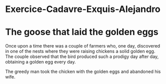 # Exercice-Cadavre-Exquis-Alejandro

# The goose that laid the golden eggs

Once upon a time there was a couple of farmers who, one day, discovered in one of the nests where they were raising chickens a solid golden egg. The couple observed that the bird produced such a prodigy day after day, obtaining a golden egg every day.

The greedy man took the chicken with the golden eggs and abandoned his wife.